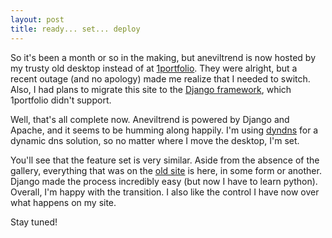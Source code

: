 ```yaml
---
layout: post
title: ready... set... deploy
---
```


So it's been a month or so in the making, but aneviltrend is now
hosted by my trusty old desktop instead of at [1portfolio][1]. They
were alright, but a recent outage (and no apology) made me realize
that I needed to switch. Also, I had plans to migrate this site to the
[Django framework][2], which 1portfolio didn't support.

[1]: http://www.1portfolio.com
[2]: http://www.djangoproject.com

Well, that's all complete now. Aneviltrend is powered by Django and
Apache, and it seems to be humming along happily. I'm using
[dyndns][3] for a dynamic dns solution, so no matter where I move the
desktop, I'm set.

[3]: http://www.dyndns.com

You'll see that the feature set is very similar. Aside from the
absence of the gallery, everything that was on the [old site][4] is
here, in some form or another. Django made the process incredibly easy
(but now I have to learn python). Overall, I'm happy with the
transition. I also like the control I have now over what happens on my
site.

[4]: http://aneviltrend.com/images/aneviltrend_1_0.png

Stay tuned!

